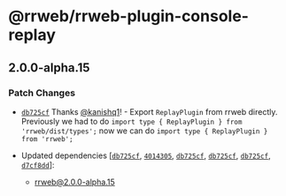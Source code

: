 # @rrweb/rrweb-plugin-console-replay

## 2.0.0-alpha.15

### Patch Changes

- [`db725cf`](https://github.com/rrweb-io/rrweb/commit/db725cfe9300d348bbdd5b5cd5ebfb977d982abc) Thanks [@kanishq1](https://github.com/kanishq1)! - Export `ReplayPlugin` from rrweb directly. Previously we had to do `import type { ReplayPlugin } from 'rrweb/dist/types';` now we can do `import type { ReplayPlugin } from 'rrweb';`

- Updated dependencies [[`db725cf`](https://github.com/rrweb-io/rrweb/commit/db725cfe9300d348bbdd5b5cd5ebfb977d982abc), [`4014305`](https://github.com/rrweb-io/rrweb/commit/40143059446cee5c042c007b1c2e976f36e172f5), [`db725cf`](https://github.com/rrweb-io/rrweb/commit/db725cfe9300d348bbdd5b5cd5ebfb977d982abc), [`db725cf`](https://github.com/rrweb-io/rrweb/commit/db725cfe9300d348bbdd5b5cd5ebfb977d982abc), [`db725cf`](https://github.com/rrweb-io/rrweb/commit/db725cfe9300d348bbdd5b5cd5ebfb977d982abc), [`d7cf8dd`](https://github.com/rrweb-io/rrweb/commit/d7cf8dd07547f6fb22ef82e341a88357c4053bd3)]:
  - rrweb@2.0.0-alpha.15
